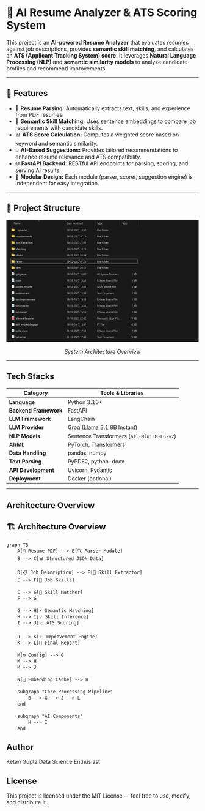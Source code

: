 # 🧠 AI Resume Analyzer & ATS Scoring System

This project is an **AI-powered Resume Analyzer** that evaluates resumes against job descriptions, provides **semantic skill matching**, and calculates an **ATS (Applicant Tracking System) score**. It leverages **Natural Language Processing (NLP)** and **semantic similarity models** to analyze candidate profiles and recommend improvements.

---

## 🚀 Features

- 📄 **Resume Parsing:** Automatically extracts text, skills, and experience from PDF resumes.  
- 🧩 **Semantic Skill Matching:** Uses sentence embeddings to compare job requirements with candidate skills.  
- 📊 **ATS Score Calculation:** Computes a weighted score based on keyword and semantic similarity.  
- 💡 **AI-Based Suggestions:** Provides tailored recommendations to enhance resume relevance and ATS compatibility.  
- 🌐 **FastAPI Backend:** RESTful API endpoints for parsing, scoring, and serving AI results.  
- 🧱 **Modular Design:** Each module (parser, scorer, suggestion engine) is independent for easy integration.

---

## 🧩 Project Structure
<div align="center">

![System Architecture](Screenshot%202025-10-21%20174021.png)

*System Architecture Overview*

</div>


---
## Tech Stacks

| Category | Tools & Libraries |
|-----------|-------------------|
| **Language** | Python 3.10+ |
| **Backend Framework** | FastAPI |
| **LLM Framework** | LangChain |
| **LLM Provider** | Groq (Llama 3.1 8B Instant) |
| **NLP Models** | Sentence Transformers (`all-MiniLM-L6-v2`) |
| **AI/ML** | PyTorch, Transformers |
| **Data Handling** | pandas, numpy |
| **Text Parsing** | PyPDF2, python-docx |
| **API Development** | Uvicorn, Pydantic |
| **Deployment** | Docker (optional) |

---

## Architecture Overview

## 🏗️ Architecture Overview

```mermaid
graph TB
    A[📄 Resume PDF] --> B[🔍 Parser Module]
    B --> C[📊 Structured JSON Data]
    
    D[📋 Job Description] --> E[🎯 Skill Extractor]
    E --> F[🔧 Job Skills]
    
    C --> G[🧠 Skill Matcher]
    F --> G
    
    G --> H[⚡ Semantic Matching]
    H --> I[💡 Skill Inference]
    I --> J[📈 ATS Scoring]
    
    J --> K[✨ Improvement Engine]
    K --> L[🎊 Final Report]
    
    M[⚙️ Config] --> G
    M --> H
    M --> J
    
    N[💾 Embedding Cache] --> H
    
    subgraph "Core Processing Pipeline"
        B --> G --> J --> L
    end
    
    subgraph "AI Components"
        H --> I
    end
```

## Author
Ketan Gupta
Data Science Enthusiast

## License
This project is licensed under the MIT License — feel free to use, modify, and distribute it.

